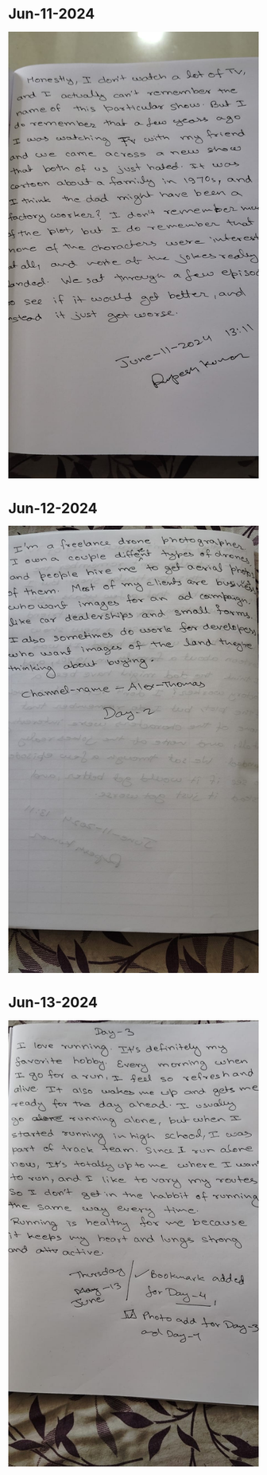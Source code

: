 # Jun-11-2024
  ![notebook](2024-06-11.jpg)

# Jun-12-2024
  ![notebook](2024-06-12.jpg)

# Jun-13-2024
  ![notebook](2024-06-13.jpg)